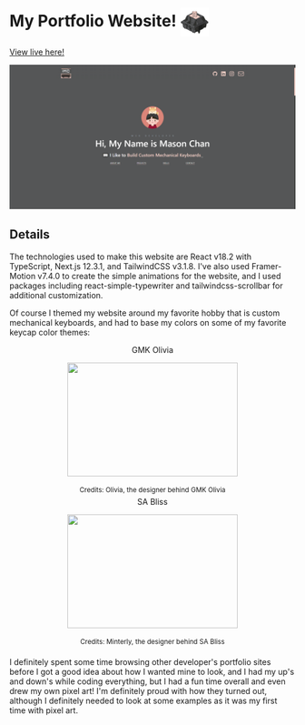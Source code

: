 # My Portfolio Website! <img src="public/alpaca.png" width="50" align="center"/>

[View live here!](https://machkeys.vercel.app/)

![Portfolio](public/portfolio.png?raw=true)

## Details

The technologies used to make this website are React v18.2 with TypeScript, Next.js 12.3.1, and TailwindCSS v3.1.8. I've also used Framer-Motion v7.4.0 to create the simple animations for the website, and I used packages including react-simple-typewriter and tailwindcss-scrollbar for additional customization.

Of course I themed my website around my favorite hobby that is custom mechanical keyboards, and had to base my colors on some of my favorite keycap color themes:

<div align="center">GMK Olivia
<p><img src="https://www.oliviaplus.plus/renders/0.jpg" width="300" height="200"/></p>
<sup>Credits: Olivia, the designer behind GMK Olivia</sup></div>

<div align="center">SA Bliss
<p><img src="https://cdn.shopify.com/s/files/1/0046/9539/2305/products/S75_01_e6802fd8-67ef-4696-955f-0978f9e476bc_800x.png?v=1635905456" width="300" height="200"/></p>
<sup>Credits: Minterly, the designer behind SA Bliss</sup></div>

I definitely spent some time browsing other developer's portfolio sites before I got a good idea about how I wanted mine to look, and I had my up's and down's while coding everything, but I had a fun time overall and even drew my own pixel art! I'm definitely proud with how they turned out, although I definitely needed to look at some examples as it was my first time with pixel art.



